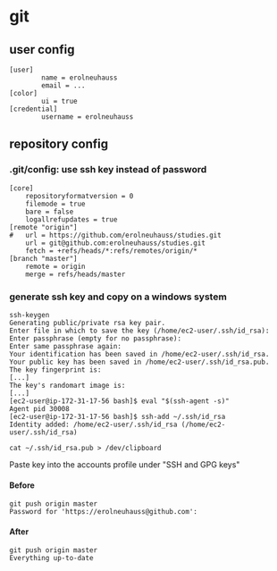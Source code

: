 # git
## user config
```
[user]
        name = erolneuhauss
        email = ...
[color]
        ui = true
[credential]
        username = erolneuhauss
```

## repository config
### .git/config: use ssh key instead of password
```
[core]
	repositoryformatversion = 0
	filemode = true
	bare = false
	logallrefupdates = true
[remote "origin"]
#	url = https://github.com/erolneuhauss/studies.git
	url = git@github.com:erolneuhauss/studies.git
	fetch = +refs/heads/*:refs/remotes/origin/*
[branch "master"]
	remote = origin
	merge = refs/heads/master
```
### generate ssh key and copy on a windows system
```
ssh-keygen
Generating public/private rsa key pair.
Enter file in which to save the key (/home/ec2-user/.ssh/id_rsa):
Enter passphrase (empty for no passphrase):
Enter same passphrase again:
Your identification has been saved in /home/ec2-user/.ssh/id_rsa.
Your public key has been saved in /home/ec2-user/.ssh/id_rsa.pub.
The key fingerprint is:
[...]
The key's randomart image is:
[...]
[ec2-user@ip-172-31-17-56 bash]$ eval "$(ssh-agent -s)"
Agent pid 30008
[ec2-user@ip-172-31-17-56 bash]$ ssh-add ~/.ssh/id_rsa
Identity added: /home/ec2-user/.ssh/id_rsa (/home/ec2-user/.ssh/id_rsa)

cat ~/.ssh/id_rsa.pub > /dev/clipboard
```
Paste key into the accounts profile under "SSH and GPG keys"
#### Before
```
git push origin master
Password for 'https://erolneuhauss@github.com':
```
#### After
```
git push origin master
Everything up-to-date
```




